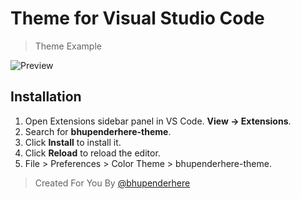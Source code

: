 # Theme for Visual Studio Code

> Theme Example

![Preview](https://github.com/bhupenderhere/bhupenderhere-vscode-theme/blob/main/sample.png)

## Installation

1. Open Extensions sidebar panel in VS Code. **View → Extensions**.
2. Search for **bhupenderhere-theme**.
3. Click **Install** to install it.
4. Click **Reload** to reload the editor.
5. File > Preferences > Color Theme > bhupenderhere-theme.

> Created For You
> By
> [@bhupenderhere](https://www.instagram.com/bhupenderhere)
